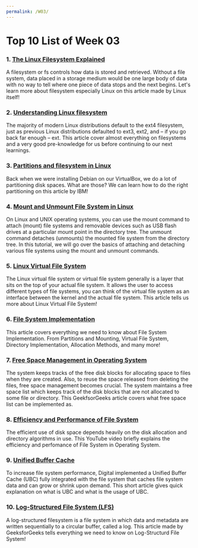 ```yaml
---
permalink: /W03/
---
```


# Top 10 List of Week 03

### 1. [The Linux Filesystem Explained](https://www.linux.com/training-tutorials/linux-filesystem-explained/)
A filesystem or fs controls how data is stored and retrieved. Without a file system, data placed in a storage medium would be one large body of data with no way to tell where one piece of data stops and the next begins. Let's learn more about filesystem especially Linux on this article made by Linux itself!

### 2. [Understanding Linux filesystem](https://opensource.com/article/18/4/ext4-filesystem)
The majority of modern Linux distributions default to the ext4 filesystem, just as previous Linux distributions defaulted to ext3, ext2, and – if you go back far enough – ext. This article cover almost everything on filesystems and a very good pre-knowledge for us before continuing to our next learnings.

### 3. [Partitions and filesystem in Linux](https://developer.ibm.com/technologies/linux/tutorials/l-lpic1-104-1/)
Back when we were installing Debian on our VirtualBox, we do a lot of partitioning disk spaces. What are those? We can learn how to do the right partitioning on this article by IBM!

### 4. [Mount and Unmount File System in Linux](https://linuxize.com/post/how-to-mount-and-unmount-file-systems-in-linux/)
On Linux and UNIX operating systems, you can use the mount command to attach (mount) file systems and removable devices such as USB flash drives at a particular mount point in the directory tree. The unmount command detaches (unmounts) the mounted file system from the directory tree. In this tutorial, we will go over the basics of attaching and detaching various file systems using the mount and unmount commands.

### 5. [Linux Virtual File System](https://likegeeks.com/linux-virtual-file-system)
The Linux virtual file system or virtual file system generally is a layer that sits on the top of your actual file system. It allows the user to access different types of file systems, you can think of the virtual file system as an interface between the kernel and the actual file system. This article tells us more about Linux Virtual File System!

### 6. [File System Implementation](https://www.cs.uic.edu/~jbell/CourseNotes/OperatingSystems/12_FileSystemImplementation.html)
This article covers everything we need to know about File System Implementation. From Partitions and Mounting, Virtual File System, Directory Implementation, Allocation Methods, and many more!

### 7. [Free Space Management in Operating System](https://www.geeksforgeeks.org/free-space-management-in-operating-system/)
The system keeps tracks of the free disk blocks for allocating space to files when they are created. Also, to reuse the space released from deleting the files, free space management becomes crucial. The system maintains a free space list which keeps track of the disk blocks that are not allocated to some file or directory. This GeekfsorGeeks article covers what free space list can be implemented as.

### 8. [Efficiency and Performance of File System](https://youtu.be/djlF1f6frMA)
The efficient use of disk space depends heavily on the disk allocation and directory algorithms in use. This YouTube video briefly explains the efficiency and perfomance of File System in Operating System.

### 9. [Unified Buffer Cache](http://www.mallorn.com/People/lindsey/test/c0504.htm)
To increase file system performance, Digital implemented a Unified Buffer Cache (UBC) fully integrated with the file system that caches file system data and can grow or shrink upon demand. This short article gives quick explanation on what is UBC and what is the usage of UBC.

### 10. [Log-Structured File System (LFS)](https://www.geeksforgeeks.org/log-structured-file-system-lfs/)
A log-structured filesystem is a file system in which data and metadata are written sequentially to a circular buffer, called a log. This article made by GeeksforGeeks tells everything we need to know on Log-Structurd File System!